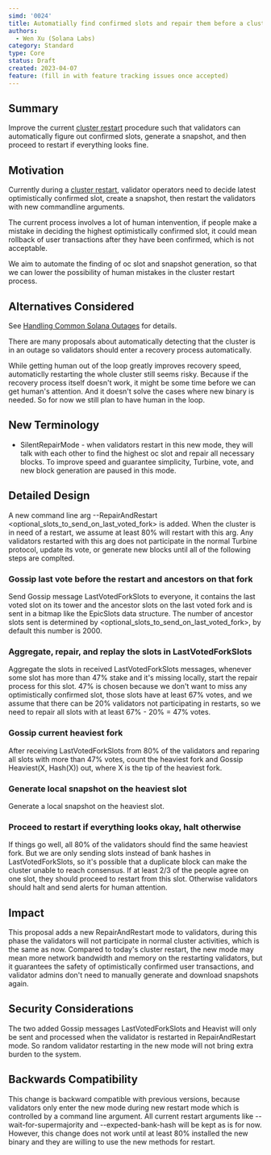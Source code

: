 ```yaml
---
simd: '0024'
title: Automatially find confirmed slots and repair them before a cluster restart
authors:
  - Wen Xu (Solana Labs)
category: Standard
type: Core
status: Draft
created: 2023-04-07
feature: (fill in with feature tracking issues once accepted)
---
```


## Summary

Improve the current [cluster restart](https://docs.solana.com/running-validator/restart-cluster)
procedure such that validators can automatically figure out confirmed slots,
generate a snapshot, and then proceed to restart if everything looks fine.

## Motivation
Currently during a [cluster restart](https://docs.solana.com/running-validator/restart-cluster), validator operators need to decide latest optimistically confirmed slot, create a snapshot,
then restart the validators with new commandline arguments.

The current process involves a lot of human intenvention, if people make a
mistake in deciding the highest optimistically confirmed slot, it could mean
rollback of user transactions after they have been confirmed, which is not
acceptable.

We aim to automate the finding of oc slot and snapshot generation, so that
we can lower the possibility of human mistakes in the cluster restart process.

## Alternatives Considered

See [Handling Common Solana Outages](https://docs.google.com/document/d/1RkNAyz-5aKvv5FF44b8SoKifChKB705y5SdcEoqMPIc/edit#bookmark=id.jtrjbe6g4mk3) for details.

There are many proposals about automatically detecting that the cluster is
in an outage so validators should enter a recovery process automatically.

While getting human out of the loop greatly improves recovery speed,
automaticlly restarting the whole cluster still seems risky. Because if
the recovery process itself doesn't work, it might be some time before
we can get human's attention. And it doesn't solve the cases where new binary
is needed. So for now we still plan to have human in the loop.

## New Terminology

* SilentRepairMode - when validators restart in this new mode, they will
talk with each other to find the highest oc slot and repair all necessary
blocks. To improve speed and guarantee simplicity, Turbine, vote, and new
block generation are paused in this mode.

## Detailed Design

A new command line arg --RepairAndRestart <optional_slots_to_send_on_last_voted_fork> is
added. When the cluster is in need of a restart, we assume at least 80% will
restart with this arg. Any validators restarted with this arg does not participate
in the normal Turbine protocol, update its vote, or generate new blocks until all
of the following steps are complted.

### Gossip last vote before the restart and ancestors on that fork
Send Gossip message LastVotedForkSlots to everyone, it contains the last voted slot on
its tower and the ancestor slots on the last voted fork and is sent in a bitmap like
the EpicSlots data structure. The number of ancestor slots sent is determined by
<optional_slots_to_send_on_last_voted_fork>, by default this number is 2000.

### Aggregate, repair, and replay the slots in LastVotedForkSlots
Aggregate the slots in received LastVotedForkSlots messages, whenever some slot has
more than 47% stake and it's missing locally, start the repair process for this slot.
47% is chosen because we don't want to miss any optimistically confirmed slot, those
slots have at least 67% votes, and we assume that there can be 20% validators not
participating in restarts, so we need to repair all slots with at least
67% - 20% = 47% votes.

### Gossip current heaviest fork
After receiving LastVotedForkSlots from 80% of the validators and reparing all slots
with more than 47% votes, count the heaviest fork and Gossip Heaviest(X, Hash(X)) out,
where X is the tip of the heaviest fork.

### Generate local snapshot on the heaviest slot
Generate a local snapshot on the heaviest slot.

### Proceed to restart if everything looks okay, halt otherwise
If things go well, all 80% of the validators should find the same heaviest fork. But
we are only sending slots instead of bank hashes in LastVotedForkSlots, so it's possible
that a duplicate block can make the cluster unable to reach consensus. If at least
2/3 of the people agree on one slot, they should proceed to restart from this slot.
Otherwise validators should halt and send alerts for human attention.

## Impact
This proposal adds a new RepairAndRestart mode to validators, during this phase
the validators will not participate in normal cluster activities, which is the
same as now. Compared to today's cluster restart, the new mode may mean more
network bandwidth and memory on the restarting validators, but it guarantees the
safety of optimistically confirmed user transactions, and validator admins don't
need to manually generate and download snapshots again. 

## Security Considerations
The two added Gossip messages LastVotedForkSlots and Heavist will only be sent and
processed when the validator is restarted in RepairAndRestart mode. So random validator
restarting in the new mode will not bring extra burden to the system.

## Backwards Compatibility
This change is backward compatible with previous versions, because validators only
enter the new mode during new restart mode which is controlled by a command line
argument. All current restart arguments like  --wait-for-supermajority and
--expected-bank-hash will be kept as is for now.
However, this change does not work until at least 80% installed the new binary and
they are willing to use the new methods for restart.